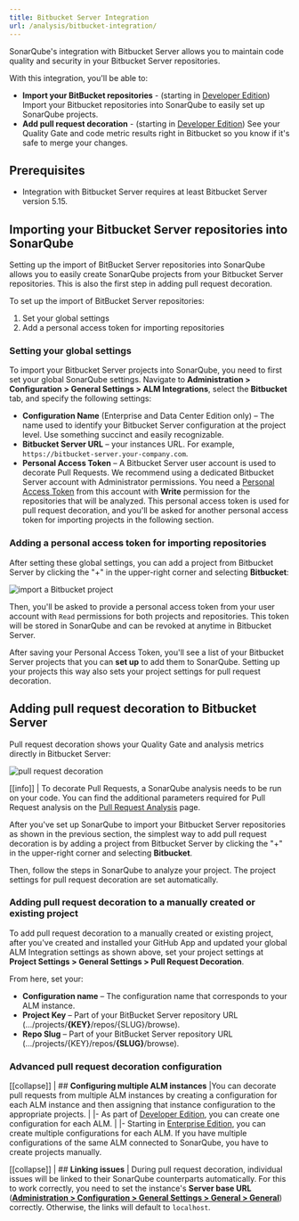 ```yaml
---
title: Bitbucket Server Integration
url: /analysis/bitbucket-integration/
---
```

SonarQube's integration with Bitbucket Server allows you to maintain code quality and security in your Bitbucket Server repositories.

With this integration, you'll be able to:

- **Import your BitBucket repositories** - (starting in [Developer Edition](https://redirect.sonarsource.com/editions/developer.html)) Import your Bitbucket repositories into SonarQube to easily set up SonarQube projects.  
- **Add pull request decoration** - (starting in [Developer Edition](https://redirect.sonarsource.com/editions/developer.html)) See your Quality Gate and code metric results right in Bitbucket so you know if it's safe to merge your changes.

## Prerequisites
- Integration with Bitbucket Server requires at least Bitbucket Server version 5.15.

## Importing your Bitbucket Server repositories into SonarQube
Setting up the import of BitBucket Server repositories into SonarQube allows you to easily create SonarQube projects from your Bitbucket Server repositories. This is also the first step in adding pull request decoration.

To set up the import of BitBucket Server repositories:

1. Set your global settings
1. Add a personal access token for importing repositories

### Setting your global settings
To import your Bitbucket Server projects into SonarQube, you need to first set your global SonarQube settings. Navigate to **Administration > Configuration > General Settings > ALM Integrations**, select the **Bitbucket** tab, and specify the following settings:
 
- **Configuration Name** (Enterprise and Data Center Edition only) – The name used to identify your Bitbucket Server configuration at the project level. Use something succinct and easily recognizable.
- **Bitbucket Server URL** – your instances URL. For example, `https://bitbucket-server.your-company.com`.
- **Personal Access Token** – A Bitbucket Server user account is used to decorate Pull Requests. We recommend using a dedicated Bitbucket Server account with Administrator permissions. You need a [Personal Access Token](https://confluence.atlassian.com/bitbucketserver0515/personal-access-tokens-961275199.html) from this account with **Write** permission for the repositories that will be analyzed. This personal access token is used for pull request decoration, and you'll be asked for another personal access token for importing projects in the following section.

### Adding a personal access token for importing repositories
After setting these global settings, you can add a project from Bitbucket Server by clicking the "+" in the upper-right corner and selecting **Bitbucket**:

![import a Bitbucket project](/images/add-bitbucket-project.png)

Then, you'll be asked to provide a personal access token from your user account with `Read` permissions for both projects and repositories. This token will be stored in SonarQube and can be revoked at anytime in Bitbucket Server.

After saving your Personal Access Token, you'll see a list of your Bitbucket Server projects that you can **set up** to add them to SonarQube. Setting up your projects this way also sets your project settings for pull request decoration.

## Adding pull request decoration to Bitbucket Server
Pull request decoration shows your Quality Gate and analysis metrics directly in Bitbucket Server:

![pull request decoration](/images/github-branch-decoration.png) 

[[info]]
| To decorate Pull Requests, a SonarQube analysis needs to be run on your code. You can find the additional parameters required for Pull Request analysis on the [Pull Request Analysis](/analysis/pull-request/) page.

After you've set up SonarQube to import your Bitbucket Server repositories as shown in the previous section, the simplest way to add pull request decoration is by adding a project from Bitbucket Server by clicking the "+" in the upper-right corner and selecting **Bitbucket**.

Then, follow the steps in SonarQube to analyze your project. The project settings for pull request decoration are set automatically.

### Adding pull request decoration to a manually created or existing project
To add pull request decoration to a manually created or existing project, after you've created and installed your GitHub App and updated your global ALM Integration settings as shown above, set your project settings at **Project Settings > General Settings > Pull Request Decoration**. 

From here, set your: 

- **Configuration name** – The configuration name that corresponds to your ALM instance.
- **Project Key** – Part of your BitBucket Server repository URL (.../projects/**{KEY}**/repos/{SLUG}/browse).
- **Repo Slug** – Part of your BitBucket Server repository URL (.../projects/{KEY}/repos/**{SLUG}**/browse).

### Advanced pull request decoration configuration

[[collapse]]
| ## **Configuring multiple ALM instances**
|You can decorate pull requests from multiple ALM instances by creating a configuration for each ALM instance and then assigning that instance configuration to the appropriate projects. 
|
|- As part of [Developer Edition](https://redirect.sonarsource.com/editions/developer.html), you can create one configuration for each ALM. 
|
|- Starting in [Enterprise Edition](https://redirect.sonarsource.com/editions/enterprise.html), you can create multiple configurations for each ALM. If you have multiple configurations of the same ALM connected to SonarQube, you have to create projects manually.

[[collapse]]
| ## **Linking issues**
| During pull request decoration, individual issues will be linked to their SonarQube counterparts automatically. For this to work correctly, you need to set the instance's **Server base URL** (**[Administration > Configuration > General Settings > General > General](/#sonarqube-admin#/admin/settings/)**) correctly. Otherwise, the links will default to `localhost`.
